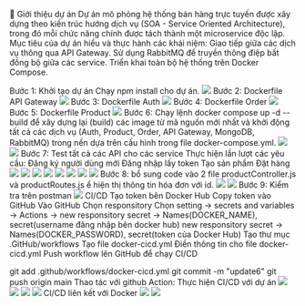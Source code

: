📘 Giới thiệu dự án
Dự án mô phỏng hệ thống bán hàng trực tuyến được xây dựng theo kiến trúc hướng dịch vụ (SOA - Service Oriented Architecture), trong đó mỗi chức năng chính được tách thành một microservice độc lập.
Mục tiêu của dự án hiểu và thực hành các khái niệm:
Giao tiếp giữa các dịch vụ thông qua API Gateway.
Sử dụng RabbitMQ để truyền thông điệp bất đồng bộ giữa các service.
Triển khai toàn bộ hệ thống trên Docker Compose.

Bước 1: Khởi tạo dự án
Chạy npm install cho dự án.
![](./public/1.png)
Bước 2: Dockerfile API Gateway
![](./public/2.png)
Bước 3: Dockerfile Auth
![](./public/3.png)
Bước 4: Dockerfile Order
![](./public/4.png)
Bước 5: Dockerfile Product
![](./public/5.png)
Bước 6: Chạy lệnh docker compose up -d --build để xây dựng lại (build) các image từ mã nguồn mới nhất và khởi động tất cả các dịch vụ (Auth, Product, Order, API Gateway, MongoDB, RabbitMQ) trong nền dựa trên cấu hình trong file docker-compose.yml.
![](./public/6.png)
![](./public/7.png)
Bước 7: Test tất cả các API cho các service
Thực hiện lần lượt các yêu cầu:
Đăng ký người dùng mới
Đăng nhập lấy token
Tạo sản phẩm
Đặt hàng
![](./public/8.png)
![](./public/9.png)
![](./public/10.png)
![](./public/11.png)
![](./public/12.png)
![](./public/13.png)
![](./public/14.png)
![](./public/14_1.png)
Bước 8: bổ sung code vào 2 file productController.js và productRoutes.js ể hiện thị thông tin hóa đơn với id.
![](./public/15.png)
![](./public/16.png)
Bước 9: Kiểm tra trên postman
![](./public/17.png)
CI/CD
Tạo token bên Docker Hub
Copy token vào GitHub
Vào GitHub
Chọn responsitory
Chọn setting -> secrets and variables -> Actions ->
new responsitory secret -> Names(DOCKER_NAME), secret(username đăng nhập bên docker hub)
new responsitory secret -> Names(DOCKER_PASSWORD), secret(token của Docker Hub)
Tạo thư mục .GitHub/workflows
Tạo file docker-cicd.yml
Điền thông tin cho file docker-cicd.yml
Push workflow lên GitHub để chạy CI/CD

git add .github/workflows/docker-cicd.yml
git commit -m "update6"
git push origin main
Thao tác với github Action: Thực hiện CI/CD với dự án
![](./public/18.png)
![](./public/19.png)
![](./public/20.png)
![](./public/21.png)
CI/CD liên kết với Docker
![](./public/22.png)
![](./public/23.png)




